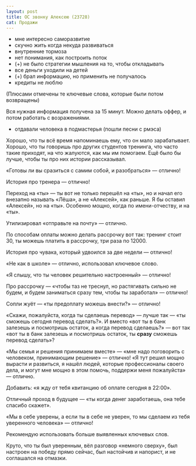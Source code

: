 ```yaml
---
layout: post
title: ОС звонку Алексею (23728)
cat: Продажи
---
```


- мне интересно саморазвитие
- скучно жить когда некуда развиваться
- внутренние тормоза
- нет понимания, как построить поток
- (+) не было стратегии мышления на то, чтобы откладывать
- все деньги уходили на детей
- (+) брал информацию, но применить не получалось
- кредиты не люблю

(Плюсами отмечены те ключевые слова, которые были потом возвращены)

Вся нужная информация получена за 15 минут. Можно делать оффер, и потом работать с возражениями.

- отдавали человека в подмастерья (пошли песни с рмэса)

Хорошо, что ты всё время напоминаешь ему, что он мало зарабатывает. Хорошо, что ты говоришь про других студентов тренинга, что часто такие приходят, на что жалуются, как мы им помогаем. Ещё было бы лучше, чтобы ты про них истории рассказывал.

«Готовы ли вы сразиться с самим собой, и разобраться» — отлично!

История про тренера — отлично!

Переход на «ты» — ты вот не только перешёл на «ты», но и начал его внезапно называть «Лёша», а не «Алексей», как раньше. Я бы оставил «Алексей», но на «ты». Особенно мощно, когда по имени-отчеству, и на «ты».

Утилизировал «отправьте на почту» — отлично.

По способам оплаты можно делать рассрочку вот так: тренинг стоит 30, ты можешь платить в рассрочку, три раза по 12000.

История про чувака, который удвоился за две недели — отлично!

«Не как в школе» — отлично, использовал ключевое слово.

«Я слышу, что ты человек решительно настроенный» — отлично!

Про рассрочку — «чтобы таз не треснул, но растягивать сильно не будем, и будем заниматься сразу тем, чтобы ты заработал» — отлично!

Сопли жуёт — «ты предоплату можешь внести?» — отлично!

«Скажи, пожалуйста, когда ты сделаешь перевод» — лучше так — «ты сможешь сегодня перевод сделать?». И вместо «вот ты в банк залезешь и посмотришь остаток, а когда перевод сделаешь?» — вот так «вот ты в банк залезешь и посмотришь остаток, ты **сразу** сможешь перевод сделать»?

«Мы семья и решения принимаем вместе» — «мне надо поговорить с человеком, принимающим решение» — отлично! «Я тут решил мощно вырасти и развиться, я нашёл людей, которые профессионалы своего дела, и могут мне мощно в этом помочь, поддержи меня пожалуйста» — отлично.

Добавить: «я жду от тебя квитанцию об оплате сегодня в 22:00».

Отличный проход в будущее — «ты когда денег заработаешь, она тебе спасибо скажет».

«Мы в себе уверены, а если ты в себе не уверен, то мы сделаем из тебя уверенного человека» — отлично!

Рекомендую использовать больше выявленных ключевых слов.

Круто, что ты был уверенным, вёл разговор «немного сверху», был настроен на победу прямо сейчас, был настойчив и напорист, и не соглашался на отмазки.